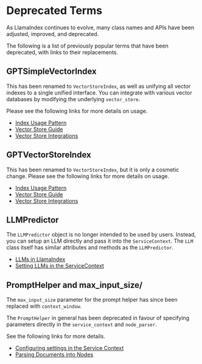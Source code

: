 # Deprecated Terms

As LlamaIndex continues to evolve, many class names and APIs have been adjusted, improved, and deprecated.

The following is a list of previously popular terms that have been deprecated, with links to their replacements.

## GPTSimpleVectorIndex

This has been renamed to `VectorStoreIndex`, as well as unifying all vector indexes to a single unified interface. You can integrate with various vector databases by modifying the underlying `vector_store`.

Please see the following links for more details on usage.

- [Index Usage Pattern](/module_guides/indexing/usage_pattern.md)
- [Vector Store Guide](/module_guides/indexing/vector_store_guide.ipynb)
- [Vector Store Integrations](/community/integrations/vector_stores.md)

## GPTVectorStoreIndex

This has been renamed to `VectorStoreIndex`, but it is only a cosmetic change. Please see the following links for more details on usage.

- [Index Usage Pattern](/module_guides/indexing/usage_pattern.md)
- [Vector Store Guide](/module_guides/indexing/vector_store_guide.ipynb)
- [Vector Store Integrations](/community/integrations/vector_stores.md)

## LLMPredictor

The `LLMPredictor` object is no longer intended to be used by users. Instead, you can setup an LLM directly and pass it into the `ServiceContext`. The `LLM` class itself has similar attributes and methods as the `LLMPredictor`.

- [LLMs in LlamaIndex](/module_guides/models/llms.md)
- [Setting LLMs in the ServiceContext](/module_guides/supporting_modules/service_context.md)

## PromptHelper and max_input_size/

The `max_input_size` parameter for the prompt helper has since been replaced with `context_window`.

The `PromptHelper` in general has been deprecated in favour of specifying parameters directly in the `service_context` and `node_parser`.

See the following links for more details.

- [Configuring settings in the Service Context](/module_guides/supporting_modules/service_context.md)
- [Parsing Documents into Nodes](/module_guides/loading/node_parsers/root.md)
